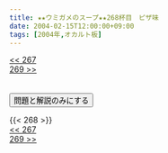 ```yaml
---
title: ★★ウミガメのスープ★★268杯目　ピザ味
date: 2004-02-15T12:00:00+09:00
tags: [2004年,オカルト板]
---
```

<div class="th_left"><a href="../267"><< 267</a></div>
<div class="th_right"><a href="../269">269 >></a></div>
<br><br>
<script src="../../js/cupsoup.js"></script>
<form>
<input type="button" value="問題と解説のみにする" onClick="toggleCupsoup()">
</form>
{{< 268 >}}
<div class="th_left"><a href="../267"><< 267</a></div>
<div class="th_right"><a href="../269">269 >></a></div>